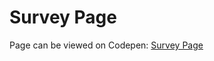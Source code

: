 # Survey Page

Page can be viewed on Codepen: [Survey Page](https://codepen.io/c-huynh/full/OJJwbNq)